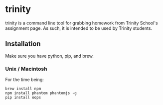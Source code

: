 # trinity

trinity is a command line tool for grabbing homework from Trinity School's assignment page. As such, it is intended to be used by Trinity students.

## Installation

Make sure you have python, pip, and brew.

### Unix / Macintosh

For the time being:
```
brew install npm
npm install phantom phantomjs -g
pip install oops
```
